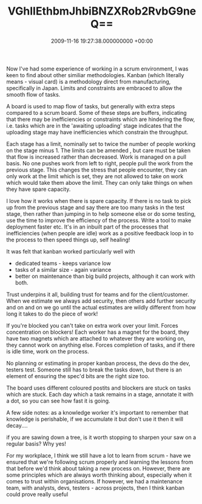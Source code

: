 ﻿---
layout: post
title: !binary |-
  VGhlIEthbmJhbiBNZXRob2RvbG9neQ==
wordpress_id: 252
wordpress_url: !binary |-
  aHR0cDovL3d3dy5qYW1lc2FuZGNsYXJlLm5ldC8/cD0yNTI=
date: 2009-11-16 19:27:38.000000000 +00:00
---
Now I've had some experience of working in a scrum environment, I was keen to find about other similiar methodologies. Kanban (which literally means - visual card) is a methodology direct from manufacturing, specifically in Japan. Limits and constraints are embraced to allow the smooth flow of tasks.

A board is used to map flow of tasks, but generally with extra steps compared to a scrum board. Some of these steps are buffers, indicating that there may be inefficiencies or constraints which are hindering the flow, i.e. tasks which are in the 'awaiting uploading' stage indicates that the uploading stage may have inefficiencies which constrain the throughput.

Each stage has a limit, nominally set to twice the number of people working on the stage minus 1. The limits can be amended , but care must be taken that flow is increased rather than decreased. Work is managed on a pull basis. No one pushes work from left to right, people pull the work from the previous stage. This changes the stress that people encounter, they can only work at the limit which is set, they are not allowed to take on work which would take them above the limit. They can only take things on when they have spare capacity.

I love how it works when there is spare capacity. If there is no task to pick up from the previous stage and say there are too many tasks in the test stage, then rather than jumping in to help someone else or do some testing, use the time to improve the efficiency of the process. Write a tool to make deployment faster etc. It's in an inbuilt part of the processes that inefficiencies (when people are idle) work as a positive feedback loop in to the process to then speed things up, self healing!

It was felt that kanban worked particularly well with

* dedicated teams - keeps variance low
* tasks of a similar size - again variance
* better on maintenance than big build projects, although it can work with both.

Trust underpins it all, building trust for teams and for the client/customer. When we estimate we always add security, then others add further security and on and on we go until the actual estimates are wildly different from how long it takes to do the piece of work!

If you're blocked you can't take on extra work over your limit. Forces concentration on blockers! Each worker has a magnet for the board, they have two magnets which are attached to whatever they are working on, they cannot work on anything else. Forces completion of tasks, and if there is idle time, work on the process.

No planning or estimating in proper kanban process, the devs do the dev, testers test. Someone still has to break the tasks down, but there is an element of ensuring the spec'd bits are the right size too.

The board uses different coloured postits and blockers are stuck on tasks which are stuck. Each day which a task remains in a stage, annotate it with a dot, so you can see how fast it is going.

A few side notes: as a knowledge worker it's important to remember that knowledge is perishable, if we accumulate it but don't use it then it will decay....

if you are sawing down a tree, is it worth stopping to sharpen your saw on a regular basis? Why yes!

For my workplace, I think we still have a lot to learn from scrum - have we ensured that we're following scrum properly and learning the lessons from that before we'd think about taking a new process on. However, there are some principles which are always worth thinking about, especially when it comes to trust within organisations. If however, we had a maintenance team, with analysts, devs, testers - across projects, then I think kanban could prove really useful
